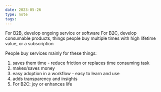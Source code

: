 ```yaml
---
date: 2023-05-26
type: note
tags: 
---
```


For B2B, develop ongoing service or software
For B2C, develop consumable products, things people buy multiple times with high lifetime value, or a subscription

People buy services mainly for these things:
1. saves them time - reduce friction or replaces time consuming task
2. makes/saves money
3. easy adoption in a workflow - easy to learn and use
4. adds transparency and insights
5. For B2C: joy or enhances life